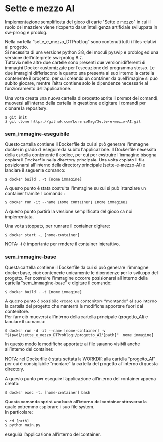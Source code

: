 # Sette e mezzo AI

Implementazione semplificata del gioco di carte "Sette e mezzo" in cui il ruolo del mazziere viene ricoperto da un'intelligenza artificiale sviluppata in sw-prolog e problog.

Nella cartella “sette_e_mezzo_DTProblog” sono contenuti tutti i files relativi al progetto.  
Si necessita di una versione python 3.8, dei moduli pyswip e problog ed una versione dell’interprete swi-prolog 8.2.  
Tuttavia nelle altre due cartelle sono presenti due versioni differenti di immagini Docker customizzate per l’esecuzione del programma stesso. Le due immagini differiscono in quanto una presenta al suo interno la cartella contenente il progetto, per cui creando un container da quell’imagine si può subito giocare, mentre l’altra contiene solo le dipendenze necessarie al funzionamento dell’applicazione.

Una volta creata una nuova cartella di progetto aprite il prompt dei comandi, muoversi all’interno della cartella in questione e digitare i comandi per clonare la repository:

    $ git init
    $ git clone https://github.com/LorenzoDag/Sette-e-mezzo-AI.git
  
  
### <a id="sem_immagineeseguibile_6"></a>sem_immagine-eseguibile

Questo cartella contiene il Dockerfile da cui si può generare l'immagine docker in grado di eseguire da subito l'applicazione.
Il Dockerfile necessita della cartella contenente il codice, per cui per costruire l'immagine bisogna copiare il Dockerfile nella directory principale.
Una volta copiato il file posizionarsi all'interno della directory principale (sette-e-mezzo-AI) e lanciare il seguente comando:

    $ docker build . -t [nome immagine]

A questo punto è stata costruita l'immagine su cui si può istanziare un container tramite il comando :

    $ docker run -it --name [nome container] [nome immagine]

A questo punto partirà la versione semplificata del gioco da noi implementata.

Una volta stoppato, per runnare il container digitare:

    $ docker start -i [nome-container]

NOTA: -i è importante per rendere il container interattivo.

### <a id="sem_immaginebase_24"></a>sem_immagine-base

Questa cartella contiene il Dockerfile da cui si può generare l'immagine docker base, cioè contenente unicamente le dipendenze per lo sviluppo del progetto.
Per costruire l'immagine occorre posizionarsi all'interno della cartella "sem_immagine-base" e digitare il comando:

    $ docker build . -t [nome immagine]

A questo punto è possibile creare un contenitore “montando” al suo interno la cartella del progetto che manterrà le modifiche apportate fuori dal contenitore.  
Per fare ciò muoversi all’interno della cartella principale (progetto_AI) e lanciare il comando:

    $ docker run -d -it --name [nome-container] -v "$(pwd)/sette_e_mezzo_DTProblog:/progetto_AI/[path]" [nome immagine]

In questo modo le modifiche apportate ai file saranno visibili anche all’interno del container.

NOTA: nel Dockerfile è stata settata la WORKDIR alla cartella “progetto_AI” per cui è consigliabile “montare” la cartella del progetto all’interno di questa directory.

A questo punto per eseguire l’applicazione all’interno del container appena creato:

    $ docker exec -ti [nome-container] bash

Questo comando aprirà una bash all’interno del container attraverso la quale potremmo esplorare il suo file system.  
In particolare:

    $ cd [path]
    $ python main.py

eseguirà l’applicazione all’interno del container.

